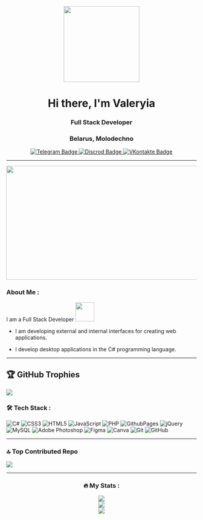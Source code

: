 <div id="header" align="center">
  <img src="https://media.giphy.com/media/bJ4TVNYNUympPgcpem/giphy.gif" width="200"/>
</div>
<div id="header" align="center">
<h1>Hi there, I'm Valeryia</h1>
<h3>Full Stack Developer</h3>
<h3>Belarus, Molodechno</h3>
</div>
<div id="badges" align="center">
  <a href="https://t.me/Valrywww">
    <img src="https://img.shields.io/badge/Telegram-blue?style=for-the-badge&logo=telegram&logoColor=white" alt="Telegram Badge"/>
  </a>
  <a href="https://discordapp.com/users/valryw">
    <img src="https://img.shields.io/badge/Discord-7289DA?style=for-the-badge&logo=Discord&logoColor=white" alt="Discrod Badge"/>
  </a>
  <a href="https://vk.com/id531483141">
    <img src="https://img.shields.io/badge/VK-blue?style=for-the-badge&logo=VK&logoColor=white" alt="VKontakte Badge"/>
  </a>
</div>

---

<div align="center">
  <img src="https://media.giphy.com/media/10zxDv7Hv5RF9C/giphy.gif?cid=ecf05e478pzitif7psiocb2bd87butj4rkj93wzrqrnv5mz9&ep=v1_gifs_related&rid=giphy.gif&ct=g" width="600" height="300"/>
</div>

### About Me :

I am a Full Stack Developer <img src="https://media.giphy.com/media/mGcNjsfWAjY5AEZNw6/giphy.gif" width="50">

-  I am developing external and internal interfaces for creating web applications.

-  I develop desktop applications in the C# programming language.

---

## 🏆 GitHub Trophies
![](https://github-profile-trophy.vercel.app/?username=Lerqwqxx&theme=radical&no-frame=true&no-bg=false&margin-w=4)

### :hammer_and_wrench: Tech Stack :

![C#](https://img.shields.io/badge/c%23-%23239120.svg?style=flat&logo=csharp&logoColor=white) ![CSS3](https://img.shields.io/badge/css3-%231572B6.svg?style=flat&logo=css3&logoColor=white) ![HTML5](https://img.shields.io/badge/html5-%23E34F26.svg?style=flat&logo=html5&logoColor=white) ![JavaScript](https://img.shields.io/badge/javascript-%23323330.svg?style=flat&logo=javascript&logoColor=%23F7DF1E) ![PHP](https://img.shields.io/badge/php-%23777BB4.svg?style=flat&logo=php&logoColor=white) ![GithubPages](https://img.shields.io/badge/github%20pages-121013?style=flat&logo=github&logoColor=white) ![jQuery](https://img.shields.io/badge/jquery-%230769AD.svg?style=flat&logo=jquery&logoColor=white) ![MySQL](https://img.shields.io/badge/mysql-4479A1.svg?style=flat&logo=mysql&logoColor=white) ![Adobe Photoshop](https://img.shields.io/badge/adobe%20photoshop-%2331A8FF.svg?style=flat&logo=adobe%20photoshop&logoColor=white) ![Figma](https://img.shields.io/badge/figma-%23F24E1E.svg?style=flat&logo=figma&logoColor=white) ![Canva](https://img.shields.io/badge/Canva-%2300C4CC.svg?style=flat&logo=Canva&logoColor=white) ![Git](https://img.shields.io/badge/git-%23F05033.svg?style=flat&logo=git&logoColor=white) ![GitHub](https://img.shields.io/badge/github-%23121011.svg?style=flat&logo=github&logoColor=white)

---
### 🔝 Top Contributed Repo
![](https://github-contributor-stats.vercel.app/api?username=Lerqwqxx&limit=5&theme=radical&combine_all_yearly_contributions=true)

---
<div align="center">
  
### :fire: My Stats :

![](https://github-readme-stats.vercel.app/api?username=Lerqwqxx&theme=radical&hide_border=false&include_all_commits=true&count_private=false)<br/>
![](https://github-readme-streak-stats.herokuapp.com/?user=Lerqwqxx&theme=radical&hide_border=false)<br/>
![](https://github-readme-stats.vercel.app/api/top-langs/?username=Lerqwqxx&theme=radical&hide_border=false&include_all_commits=true&count_private=false&layout=compact)

</div>

